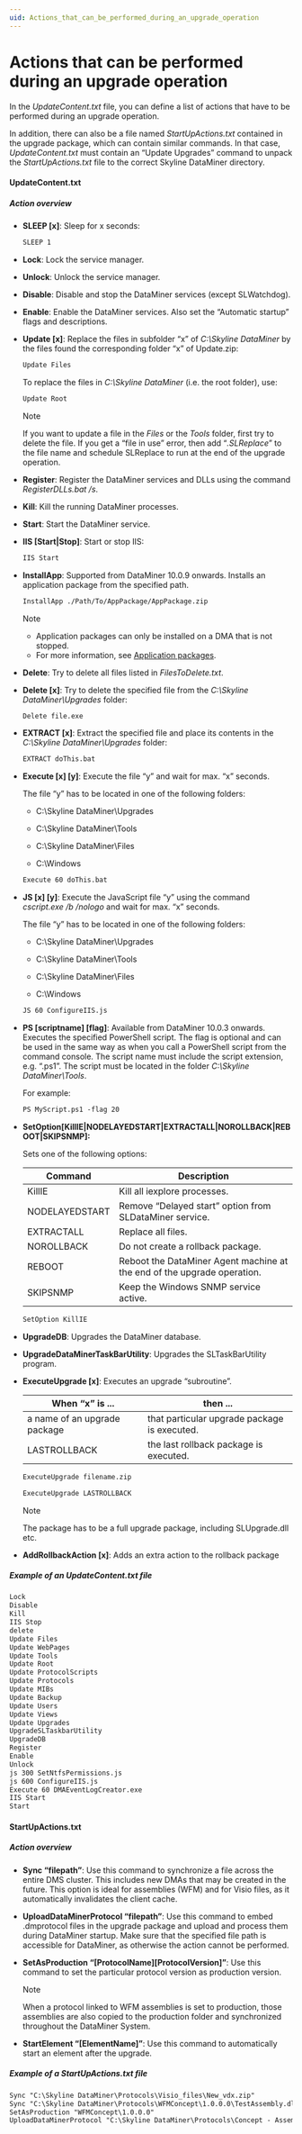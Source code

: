 ```yaml
---
uid: Actions_that_can_be_performed_during_an_upgrade_operation
---
```


# Actions that can be performed during an upgrade operation

In the *UpdateContent.txt* file, you can define a list of actions that have to be performed during an upgrade operation.

In addition, there can also be a file named *StartUpActions.txt* contained in the upgrade package, which can contain similar commands. In that case, *UpdateContent.txt* must contain an “Update Upgrades” command to unpack the *StartUpActions.txt* file to the correct Skyline DataMiner directory.

#### UpdateContent.txt

##### Action overview

- **SLEEP \[x\]**: Sleep for x seconds:

    ```txt
    SLEEP 1
    ```

- **Lock**: Lock the service manager.

- **Unlock**: Unlock the service manager.

- **Disable**: Disable and stop the DataMiner services (except SLWatchdog).

- **Enable**: Enable the DataMiner services. Also set the “Automatic startup” flags and descriptions.

- **Update \[x\]**: Replace the files in subfolder “x” of *C:\\Skyline DataMiner* by the files found the corresponding folder “x” of Update.zip:

    ```txt
    Update Files
    ```

    To replace the files in *C:\\Skyline DataMiner* (i.e. the root folder), use:

    ```txt
    Update Root
    ```

    > [!NOTE]
    > If you want to update a file in the *Files* or the *Tools* folder, first try to delete the file. If you get a “file in use” error, then add “*.SLReplace*” to the file name and schedule SLReplace to run at the end of the upgrade operation.

- **Register**: Register the DataMiner services and DLLs using the command *RegisterDLLs.bat /s*.

- **Kill**: Kill the running DataMiner processes.

- **Start**: Start the DataMiner service.

- **IIS \[Start\|Stop\]**: Start or stop IIS:

    ```txt
    IIS Start
    ```

- **InstallApp**: Supported from DataMiner 10.0.9 onwards. Installs an application package from the specified path.

    ```txt
    InstallApp ./Path/To/AppPackage/AppPackage.zip
    ```

    > [!NOTE]
    >
    > -  Application packages can only be installed on a DMA that is not stopped.
    > -  For more information, see [Application packages](xref:ApplicationPackages).

- **Delete**: Try to delete all files listed in *FilesToDelete.txt*.

- **Delete \[x\]**: Try to delete the specified file from the *C:\\Skyline DataMiner\\Upgrades* folder:

    ```txt
    Delete file.exe
    ```

- **EXTRACT \[x\]**: Extract the specified file and place its contents in the *C:\\Skyline DataMiner\\Upgrades* folder:

    ```txt
    EXTRACT doThis.bat
    ```

- **Execute \[x\] \[y\]**: Execute the file “y” and wait for max. “x” seconds.

    The file “y” has to be located in one of the following folders:

    - C:\\Skyline DataMiner\\Upgrades

    - C:\\Skyline DataMiner\\Tools

    - C:\\Skyline DataMiner\\Files

    - C:\\Windows

    ```txt
    Execute 60 doThis.bat
    ```

- **JS \[x\] \[y\]**: Execute the JavaScript file “y” using the command *cscript.exe /b /nologo* and wait for max. “x” seconds.

    The file “y” has to be located in one of the following folders:

    - C:\\Skyline DataMiner\\Upgrades

    - C:\\Skyline DataMiner\\Tools

    - C:\\Skyline DataMiner\\Files

    - C:\\Windows

    ```txt
    JS 60 ConfigureIIS.js
    ```

- **PS \[scriptname\] \[flag\]**: Available from DataMiner 10.0.3 onwards. Executes the specified PowerShell script. The flag is optional and can be used in the same way as when you call a PowerShell script from the command console. The script name must include the script extension, e.g. “.ps1”. The script must be located in the folder *C:\\Skyline DataMiner\\Tools*.

    For example:

    ```txt
    PS MyScript.ps1 -flag 20
    ```

- **SetOption\[KillIE\|NODELAYEDSTART\|EXTRACTALL\|NOROLLBACK\|REBOOT\|SKIPSNMP\]:**

    Sets one of the following options:

    | Command      | Description                                                             |
    |----------------|-------------------------------------------------------------------------|
    | KillIE         | Kill all iexplore processes.                                            |
    | NODELAYEDSTART | Remove “Delayed start” option from SLDataMiner service.                 |
    | EXTRACTALL     | Replace all files.                                                      |
    | NOROLLBACK     | Do not create a rollback package.                                       |
    | REBOOT         | Reboot the DataMiner Agent machine at the end of the upgrade operation. |
    | SKIPSNMP       | Keep the Windows SNMP service active.                                   |

    ```txt
    SetOption KillIE
    ```

- **UpgradeDB**: Upgrades the DataMiner database.

- **UpgradeDataMinerTaskBarUtility**: Upgrades the SLTaskBarUtility program.

- **ExecuteUpgrade \[x\]**: Executes an upgrade “subroutine”.

    | When “x” is ...            | then ...                                     |
    |------------------------------|----------------------------------------------|
    | a name of an upgrade package | that particular upgrade package is executed. |
    | LASTROLLBACK                 | the last rollback package is executed.       |

    ```txt
    ExecuteUpgrade filename.zip
    ```

    ```txt
    ExecuteUpgrade LASTROLLBACK
    ```

    > [!NOTE]
    > The package has to be a full upgrade package, including SLUpgrade.dll etc.

- **AddRollbackAction \[x\]**: Adds an extra action to the rollback package

##### Example of an UpdateContent.txt file

```txt
Lock
Disable
Kill
IIS Stop
delete
Update Files
Update WebPages
Update Tools
Update Root
Update ProtocolScripts
Update Protocols
Update MIBs
Update Backup
Update Users
Update Views
Update Upgrades
UpgradeSLTaskbarUtility
UpgradeDB
Register
Enable
Unlock
js 300 SetNtfsPermissions.js
js 600 ConfigureIIS.js
Execute 60 DMAEventLogCreator.exe
IIS Start
Start
```

#### StartUpActions.txt

##### Action overview

- **Sync “filepath”**: Use this command to synchronize a file across the entire DMS cluster. This includes new DMAs that may be created in the future. This option is ideal for assemblies (WFM) and for Visio files, as it automatically invalidates the client cache.

- **UploadDataMinerProtocol “filepath”**: Use this command to embed .dmprotocol files in the upgrade package and upload and process them during DataMiner startup. Make sure that the specified file path is accessible for DataMiner, as otherwise the action cannot be performed.

- **SetAsProduction “\[ProtocolName\]\[ProtocolVersion\]”**: Use this command to set the particular protocol version as production version.

    > [!NOTE]
    > When a protocol linked to WFM assemblies is set to production, those assemblies are also copied to the production folder and synchronized throughout the DataMiner System.

- **StartElement “\[ElementName\]”**: Use this command to automatically start an element after the upgrade.

##### Example of a StartUpActions.txt file

```txt
Sync "C:\Skyline DataMiner\Protocols\Visio_files\New_vdx.zip"
Sync "C:\Skyline DataMiner\Protocols\WFMConcept\1.0.0.0\TestAssembly.dll"
SetAsProduction "WFMConcept\1.0.0.0"
UploadDataMinerProtocol "C:\Skyline DataMiner\Protocols\Concept - Assemblies_1.0.0.0.dmprotocol"
```

